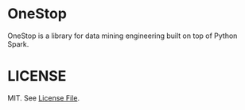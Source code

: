 # OneStop
OneStop is a library for data mining engineering built on top of Python Spark.
# LICENSE
MIT. See [License File](https://github.com/Treers/spark-scorecard/blob/master/LICENSE).




